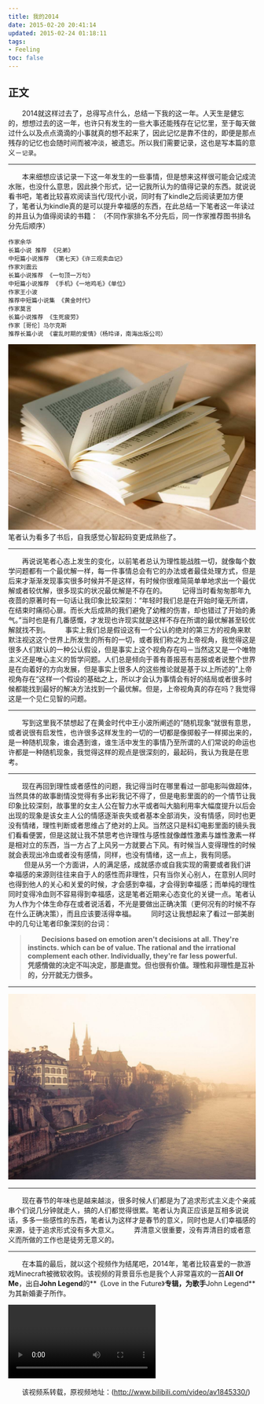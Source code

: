 ```yaml
---
title: 我的2014
date: 2015-02-20 20:41:14
updated: 2015-02-24 01:18:11
tags: 
- Feeling
toc: false
---
```

## 正文
　　2014就这样过去了，总得写点什么，总结一下我的这一年。人天生是健忘的，想想过去的这一年，也许只有发生的一些大事还能残存在记忆里，至于每天做过什么以及点点滴滴的小事就真的想不起来了，因此记忆是靠不住的，即便是那点残存的记忆也会随时间而被冲淡，被遗忘。所以我们需要记录，这也是写本篇的意义－`记录`。

***

　　本来细想应该记录一下这一年发生的一些事情，但是想来这样很可能会记成流水账，也没什么意思，因此换个形式，记一记我所认为的值得记录的东西。就说说看书吧，笔者比较喜欢阅读当代/现代小说，同时有了kindle之后阅读更加方便了，笔者认为kindle真的是可以提升幸福感的东西，在此总结一下笔者这一年读过的并且认为值得阅读的书籍：
    （不同作家排名不分先后，同一作家推荐图书排名分先后顺序）

    作家余华
    长篇小说 推荐 《兄弟》
    中短篇小说推荐 《第七天》《许三观卖血记》
    作家刘震云 
    长篇小说推荐 《一句顶一万句》
    中短篇小说推荐 《手机》《一地鸡毛》《单位》
    作家王小波
    推荐中短篇小说集 《黄金时代》
    作家莫言
    长篇小说推荐 《生死疲劳》
    作家［哥伦］马尔克斯
    推荐长篇小说 《霍乱时期的爱情》（杨玲译，南海出版公司）

![](我的2014/1.jpg)
　　笔者认为看多了书后，自我感觉心智起码变更成熟些了。

***

　　再说说笔者心态上发生的变化，以前笔者总认为理性能战胜一切，就像每个数学问题都有一个最优解一样，每一件事情总会有它的办法或者最佳处理方式，但是后来才渐渐发现事实很多时候并不是这样，有时候你很难简简单单地求出一个最优解或者较优解，很多现实的状况最优解是不存在的。
　　记得当时看匆匆那年九夜茴的原著时有一句话让我印象比较深刻：“年轻时我们总是在开始时毫无所谓，在结束时痛彻心扉。而长大后成熟的我们避免了幼稚的伤害，却也错过了开始的勇气。”当时也是有几番感慨，才发现也许现实就是这样不存在所谓的最优解甚至较优解就找不到。
　　事实上我们总是假设这有一个公认的绝对的第三方的视角来默默注视这这个世界上所发生的所有的一切，或者我们称之为上帝视角，我觉得这是很多人们默认的一种公认假设，但是事实上这个视角存在吗－当然这又是一个唯物主义还是唯心主义的哲学问题。人们总是倾向于善有善报恶有恶报或者说整个世界是在向着好的方向发展，但是事实上很多人的这些推论就是基于以上所述的”上帝视角存在“这样一个假设的基础之上，所以才会认为事情会有好的结局或者很多时候都能找到最好的解决方法找到一个最优解。但是，上帝视角真的存在吗？我觉得这是一个见仁见智的问题。

***

　　写到这里我不禁想起了在黄金时代中王小波所阐述的”随机现象“就很有意思，或者说很有启发性，也许很多这样发生的一切的一切都是像掷骰子一样掷出来的，是一种随机现象，谁会遇到谁，谁生活中发生的事情乃至所谓的人们常说的命运也许都是一种随机现象，我觉得这样的观点是很深刻的，最起码，我认为我是在思考。

***

　　现在再回到理性或者感性的问题，我记得当时在哪里看过一部电影叫做超体，当然具体的故事剧情没觉得有多出彩我记不得了，但是电影里面的的一个情节让我印象比较深刻，故事里的女主人公在智力水平或者叫大脑利用率大幅度提升以后会出现的现象是该女主人公的情感逐渐丧失或者基本全部消失，没有情感，同时也更没有情绪，理性判断或者思维占了绝对的上风。当然这只是科幻电影里面的镜头我们看看便罢，但是这就让我不禁思考也许理性与感性就像雌性激素与雄性激素一样是相对立的东西，当一方占了上风另一方就要占下风。有时候当人变得理性的时候就会表现出冷血或者没有感情，同样，也没有情绪，这一点上，我有同感。
　　 但是从另一个方面讲，人的满足感，成就感亦或自我实现的需要或者我们讲幸福感的来源则往往来自于人的感性而非理性，只有当你关心别人，在意别人同时也得到他人的关心和关爱的时候，才会感到幸福，才会得到幸福感；而单纯的理性同时变得冷血则不容易得到幸福感，这是笔者近期来心态变化的关键一点。笔者认为人作为个体生命存在或者说活着，不光是要做出正确决策（更何况有的时候不存在什么正确决策），而且应该要活得幸福。
　　同时这让我想起来了看过一部美剧中的几句让笔者印象深刻的台词：
>**&emsp;&emsp;Decisions based on emotion aren't decisions at all. They're instincts. which can be of value. The rational and the irrational complement each other. Individually, they're far less powerful.**
**&emsp;&emsp;凭感情做的决定不叫决定，那是直觉。但也很有价值。理性和非理性是互补的，分开就无力很多。**

***

![](我的2014/2.jpg)

***

　　现在春节的年味也是越来越淡，很多时候人们都是为了追求形式主义走个亲戚串个们说几分钟就走人，搞的人们都觉得很累。笔者认为真正应该是互相多说说话，多多一些感性的东西，笔者认为这样才是春节的意义，同时也是人们幸福感的来源，徒于追求形式没有多大意义。
　　弄清意义很重要，没有弄清目的或者意义而所做的工作也是徒劳无意义的。

***

　　在本篇的最后，就以这个视频作为结尾吧，2014年，笔者比较喜爱的一款游戏Minecraft被微软收购。该视频的背景音乐也是我个人非常喜欢的一首**All Of Me**，出自**John Legend**的**《Love in the Future》**专辑，为歌手**John Legend**为其新婚妻子所作。

<video controls="controls" preload="auto" src="a.mp4" ></video>

　　该视频系转载，原视频地址：(http://www.bilibili.com/video/av1845330/)
